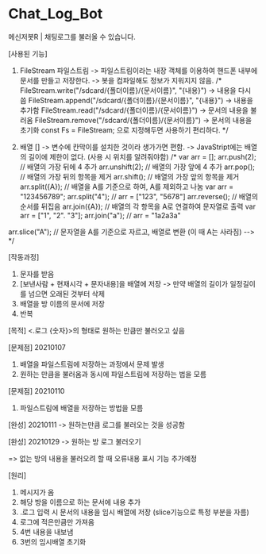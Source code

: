 # Chat_Log_Bot
메신저봇R | 채팅로그를 불러올 수 있습니다.

[사용된 기능]

1. FileStream 파일스트림
-> 파일스트림이라는 내장 객체를 이용하여 핸드폰 내부에 문서를 만들고 저장한다.
-> 봇을 컴파일해도 정보가 지워지지 않음.
/*
FileStream.write("/sdcard/{폴더이름}/{문서이름}", "{내용}")    -> 내용을 다시 씀
FileStream.append("/sdcard/{폴더이름}/{문서이름}", "{내용}")   -> 내용을 추가함
FileStream.read("/sdcard/{폴더이름}/{문서이름}")               -> 문서의 내용을 불러옴
FileStream.remove("/sdcard/{폴더이름}/{문서이름}")             -> 문서의 내용을 초기화
const Fs = FileStream; 으로 지정해두면 사용하기 편리하다.
*/

2. 배열 []
-> 변수에 칸막이를 설치한 것이라 생가가면 편함.
-> JavaStript에는 배열의 길이에 제한이 없다. (사용 시 위치를 알려줘야함)
/*
var arr = [];
arr.push(2);      // 배열의 가장 뒤에 4 추가
arr.unshift(2);   // 배열의 가장 앞에 4 추가
arr.pop();        // 배열의 가장 뒤의 항목을 제거
arr.shift();      // 배열의 가장 앞의 항목을 제거
arr.split({A});   // 배열을 A를 기준으로 하여, A를 제외하고 나눔
                   var arr = "123456789";
                   arr.split("4"); // arr = ["123", "5678"]
arr.reverse();    // 배열의 순서를 뒤집음
arr.join({A});    // 배열의 각 항목을 A로 연결하여 문자열로 출력
                   var arr = ["1", "2". "3"];
                   arr.join("a"); // arr = "1a2a3a"
                   
arr.slice("A");   // 문자열을 A를 기준으로 자르고, 배열로 변환 (이 때 A는 사라짐) --> 
*/


[작동과정]
1. 문자를 받음
2. [보낸사람 + 현재시각 + 문자내용]을 배열에 저장       -> 만약 배열의 길이가 일정길이를 넘으면 오래된 것부터 삭제
3. 배열을 방 이름의 문서에 저장
4. 반복

[목적]
<.로그 {숫자}>의 형태로 원하는 만큼만 불러오고 싶음

[문제점] 20210107
1. 배열을 파일스트림에 저장하는 과정에서 문제 발생
2. 원하는 만큼을 불러옴과 동시에 파일스트림에 저장하는 법을 모름

[문제점] 20210110
1. 파일스트림에 배열을 저장하는 방법을 모름

[완성] 20210111
-> 원하는만큼 로그를 불러오는 것을 성공함

[완성] 20210129
-> 원하는 방 로그 불러오기 

=> 없는 방의 내용을 불러오려 할 때 오류내용 표시 기능 추가예정


[원리]
1. 메시지가 옴
2. 해당 방을 이름으로 하는 문서에 내용 추가
3. .로그 입력 시 문서의 내용을 임시 배열에 저장 (slice기능으로 특정 부분을 자름)
4. 로그에 적은만큼만 가져옴
5. 4번 내용을 내보냄
6. 3번의 임시배열 초기화
